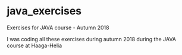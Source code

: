 # java_exercises
Exercises for JAVA course - Autumn 2018

I was coding all these exercises during autumn 2018 during the JAVA course at Haaga-Helia
